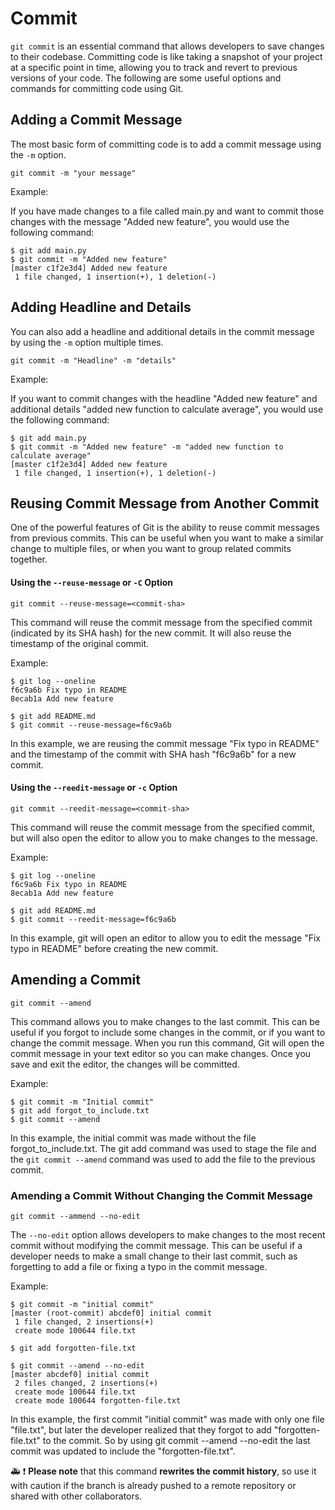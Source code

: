# Commit
`git commit` is an essential command that allows developers to save changes to their codebase. Committing code is like taking a snapshot of your project at a specific point in time, allowing you to track and revert to previous versions of your code. The following are some useful options and commands for committing code using Git.

## Adding a Commit Message
The most basic form of committing code is to add a commit message using the `-m` option.

```
git commit -m "your message"
```
Example:

If you have made changes to a file called main.py and want to commit those changes with the message "Added new feature", you would use the following command:

```
$ git add main.py
$ git commit -m "Added new feature"
[master c1f2e3d4] Added new feature
 1 file changed, 1 insertion(+), 1 deletion(-)
```

## Adding Headline and Details
You can also add a headline and additional details in the commit message by using the `-m` option multiple times.

```
git commit -m "Headline" -m "details"
```
Example:

If you want to commit changes with the headline "Added new feature" and additional details "added new function to calculate average", you would use the following command:

```
$ git add main.py
$ git commit -m "Added new feature" -m "added new function to calculate average"
[master c1f2e3d4] Added new feature
 1 file changed, 1 insertion(+), 1 deletion(-)
```

## Reusing Commit Message from Another Commit
One of the powerful features of Git is the ability to reuse commit messages from previous commits. This can be useful when you want to make a similar change to multiple files, or when you want to group related commits together.

#### Using the `--reuse-message` or `-C` Option
```
git commit --reuse-message=<commit-sha>
```
This command will reuse the commit message from the specified commit (indicated by its SHA hash) for the new commit. It will also reuse the timestamp of the original commit.

Example:
```
$ git log --oneline
f6c9a6b Fix typo in README
8ecab1a Add new feature

$ git add README.md
$ git commit --reuse-message=f6c9a6b
```
In this example, we are reusing the commit message "Fix typo in README" and the timestamp of the commit with SHA hash "f6c9a6b" for a new commit.

#### Using the `--reedit-message` or `-c` Option
```
git commit --reedit-message=<commit-sha>
```
This command will reuse the commit message from the specified commit, but will also open the editor to allow you to make changes to the message.

Example:
```
$ git log --oneline
f6c9a6b Fix typo in README
8ecab1a Add new feature

$ git add README.md
$ git commit --reedit-message=f6c9a6b
```
In this example, git will open an editor to allow you to edit the message "Fix typo in README" before creating the new commit.

## Amending a Commit
```
git commit --amend
```
This command allows you to make changes to the last commit. This can be useful if you forgot to include some changes in the commit, or if you want to change the commit message. When you run this command, Git will open the commit message in your text editor so you can make changes. Once you save and exit the editor, the changes will be committed.

Example:
```
$ git commit -m "Initial commit"
$ git add forgot_to_include.txt
$ git commit --amend
```
In this example, the initial commit was made without the file forgot_to_include.txt. The git add command was used to stage the file and the `git commit --amend` command was used to add the file to the previous commit.

### Amending a Commit Without Changing the Commit Message
```
git commit --ammend --no-edit
```
The `--no-edit` option allows developers to make changes to the most recent commit without modifying the commit message. This can be useful if a developer needs to make a small change to their last commit, such as forgetting to add a file or fixing a typo in the commit message.

Example:
```
$ git commit -m "initial commit"
[master (root-commit) abcdef0] initial commit
 1 file changed, 2 insertions(+)
 create mode 100644 file.txt
 
$ git add forgotten-file.txt

$ git commit --amend --no-edit
[master abcdef0] initial commit
 2 files changed, 2 insertions(+)
 create mode 100644 file.txt
 create mode 100644 forgotten-file.txt
```
In this example, the first commit "initial commit" was made with only one file "file.txt", but later the developer realized that they forgot to add "forgotten-file.txt" to the commit. So by using git commit --amend --no-edit the last commit was updated to include the "forgotten-file.txt".

🚑 :exclamation:  **Please note** that this command **rewrites the commit history**, so use it with caution if the branch is already pushed to a remote repository or shared with other collaborators.
